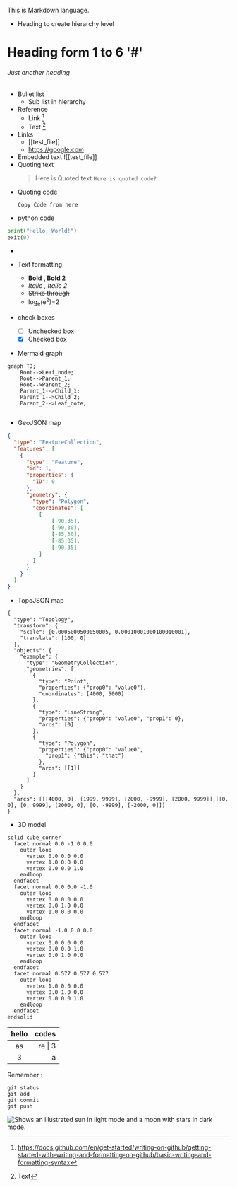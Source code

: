 This is Markdown language.
- Heading to create hierarchy level
# Heading form 1 to 6 '#'
###### Just another heading
- Bullet list
	- Sub list in hierarchy
- Reference
	- Link [^1] 
	- Text [^2] 
- Links
	- [[test_file]]
	- https://google.com
- Embedded text ![[test_file]]
- Quoting text
	> Here is Quoted text `Here is quoted code?`
- Quoting code
	```
	Copy Code from here 
	```
- python code
```python
print("Hello, World!")
exit(0)
```
- 

- Text formatting
	- **Bold** __, Bold 2__
	- *Italic* _, Italic 2_
	- ~~Strike through~~
	- log<sub>e</sub>(e<sup>2</sup>)=2
- check boxes
	- [ ] Unchecked box
	- [x] Checked box
- Mermaid graph
```mermaid
graph TD;
	Root-->Leaf_node;
	Root-->Parent_1;
	Root-->Parent_2;
	Parent_1-->Child_1;
	Parent_1-->Child_2;
	Parent_2-->Leaf_note;
	
```
- GeoJSON map
```geojson
{
  "type": "FeatureCollection",
  "features": [
    {
      "type": "Feature",
      "id": 1,
      "properties": {
        "ID": 0
      },
      "geometry": {
        "type": "Polygon",
        "coordinates": [
          [
              [-90,35],
              [-90,30],
              [-85,30],
              [-85,35],
              [-90,35]
          ]
        ]
      }
    }
  ]
}
````
- TopoJSON map
```topojson
{
  "type": "Topology",
  "transform": {
    "scale": [0.0005000500050005, 0.00010001000100010001],
    "translate": [100, 0]
  },
  "objects": {
    "example": {
      "type": "GeometryCollection",
      "geometries": [
        {
          "type": "Point",
          "properties": {"prop0": "value0"},
          "coordinates": [4000, 5000]
        },
        {
          "type": "LineString",
          "properties": {"prop0": "value0", "prop1": 0},
          "arcs": [0]
        },
        {
          "type": "Polygon",
          "properties": {"prop0": "value0",
            "prop1": {"this": "that"}
          },
          "arcs": [[1]]
        }
      ]
    }
  },
  "arcs": [[[4000, 0], [1999, 9999], [2000, -9999], [2000, 9999]],[[0, 0], [0, 9999], [2000, 0], [0, -9999], [-2000, 0]]]
}
```
- 3D model
```stl
solid cube_corner
  facet normal 0.0 -1.0 0.0
    outer loop
      vertex 0.0 0.0 0.0
      vertex 1.0 0.0 0.0
      vertex 0.0 0.0 1.0
    endloop
  endfacet
  facet normal 0.0 0.0 -1.0
    outer loop
      vertex 0.0 0.0 0.0
      vertex 0.0 1.0 0.0
      vertex 1.0 0.0 0.0
    endloop
  endfacet
  facet normal -1.0 0.0 0.0
    outer loop
      vertex 0.0 0.0 0.0
      vertex 0.0 0.0 1.0
      vertex 0.0 1.0 0.0
    endloop
  endfacet
  facet normal 0.577 0.577 0.577
    outer loop
      vertex 1.0 0.0 0.0
      vertex 0.0 1.0 0.0
      vertex 0.0 0.0 1.0
    endloop
  endfacet
endsolid
```

| hello |      codes |
|:-----:|-----------:|
|  as   |    re \| 3 |
|   3   |          a |

Remember : 
```
git status
git add
git commit
git push
```
[^1]: https://docs.github.com/en/get-started/writing-on-github/getting-started-with-writing-and-formatting-on-github/basic-writing-and-formatting-syntax
[^2]: Text
<picture>
  <source media="(prefers-color-scheme: dark)" srcset="https://user-images.githubusercontent.com/25423296/163456776-7f95b81a-f1ed-45f7-b7ab-8fa810d529fa.png">
  <source media="(prefers-color-scheme: light)" srcset="https://user-images.githubusercontent.com/25423296/163456779-a8556205-d0a5-45e2-ac17-42d089e3c3f8.png">
  <img alt="Shows an illustrated sun in light mode and a moon with stars in dark mode." src="https://user-images.githubusercontent.com/25423296/163456779-a8556205-d0a5-45e2-ac17-42d089e3c3f8.png">
</picture>